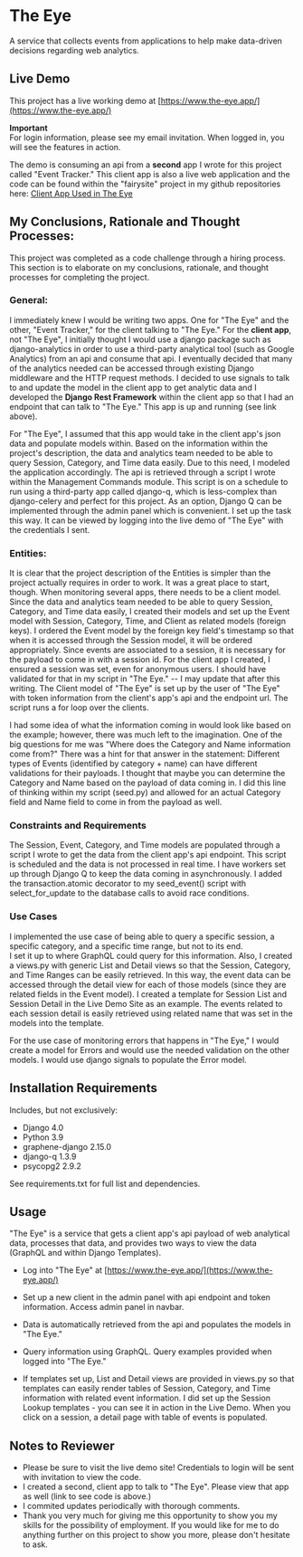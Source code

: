 # The Eye
A service that collects events from applications to help make 
data-driven decisions regarding web analytics.

## Live Demo
This project has a live working demo at
[https://www.the-eye.app/](https://www.the-eye.app/)

**Important** <br>
For login information, please see my email invitation.
When logged in, you will see the features in action.

The demo is consuming an api from a **second** app I wrote for this 
project called "Event Tracker."  This client app is also a live
web application and the code can be found within the "fairysite"
project in my github repositories here:
[Client App Used in The Eye](https://github.com/marcisprouse/fairysite)

## My Conclusions, Rationale and Thought Processes:
This project was completed as a code challenge through a hiring
process.  This section is to elaborate on my conclusions, rationale,
and thought processes for completing the project.
### General:<br>
I immediately knew I would be writing two apps.  One for "The Eye"
and the other, "Event Tracker," for the client talking to "The Eye."
For the **client app**, not "The Eye", I initially thought I would use 
a django package such as django-analytics in order to use a third-party
analytical tool (such as Google Analytics) from an api and consume
that api.  I eventually decided that many of the analytics needed
can be accessed through existing Django middleware and the HTTP
request methods.  I decided to use signals to talk to and update
the model in the client app to get analytic data and I developed
the **Django Rest Framework** within the client app so that I had
an endpoint that can talk to "The Eye."  This app is up and running
(see link above).

For "The Eye", I assumed that this app would take in the client app's
json data and populate models within.  Based on the information within
the project's description, the data and analytics team needed to be
able to query Session, Category, and Time data easily. Due to this
need, I modeled the application accordingly.  The api is retrieved
through a script I wrote within the Management Commands module. This
script is on a schedule to run using a third-party app called django-q,
which is less-complex than django-celery and perfect for this project.
As an option, Django Q can be implemented through the admin panel
which is convenient.  I set up the task this way.  It can be viewed
by logging into the live demo of "The Eye" with the credentials I 
sent. 


### Entities: <br>
It is clear that the project description of the Entities is simpler
than the project actually requires in order to work. It was a great
place to start, though. When monitoring several apps, there needs to 
be a client model. Since the data and analytics team needed to be able
to query Session, Category, and Time data easily, I created their
models and set up the Event model with Session, Category, Time, and
Client as related models (foreign keys).  I ordered the Event model
by the foreign key field's timestamp so that when it is accessed
through the Session model, it will be ordered appropriately. Since
events are associated to a session, it is necessary for the payload
to come in with a session id.  For the client app I created, I
ensured a session was set, even for anonymous users. I should have
validated for that in my script in "The Eye." -- I may update that
after this writing.  The Client model of "The Eye" is set up by the
user of "The Eye" with token information from the client's app's api
and the endpoint url.  The script runs a for loop over the clients.

I had some idea of what the information coming
in would look like based on the example; however, there was much left
to the imagination.  One of the big questions for me was "Where does
the Category and Name information come from?"  There was a hint for
that answer in the statement: Different types of Events (identified
by category + name) can have different validations for their payloads.
I thought that maybe you can determine the Category and Name based on
the payload of data coming in.  I did this line of thinking within my
script (seed.py) and allowed for an actual Category field and Name
field to come in from the payload as well.

### Constraints and Requirements<br>
The Session, Event, Category, and Time models are populated through
a script I wrote to get the data from the client app's api endpoint.
This script is scheduled and the data is not processed in real time.
I have workers set up through Django Q to keep the data coming in 
asynchronously.  I added the transaction.atomic decorator to my 
seed_event() script with select_for_update to the database calls to
avoid race conditions.

### Use Cases
I implemented the use case of being able to query a specific session,
a specific category, and a specific time range, but not to its end.  
I set it up to where GraphQL could query for this
information. Also, I created a views.py with generic List and Detail
views so that the Session, Category, and Time Ranges can be easily 
retrieved.  In this way, the event data can be accessed through the 
detail view for each of those models (since they are related fields 
in the Event model). I created a template for Session List and Session
Detail in the Live Demo Site as an example.  The events related to each
session detail is easily retrieved using related name that was set in
the models into the template.

For the use case of monitoring errors that happens in "The Eye,"
I would create a model for Errors and would use the needed validation
on the other models. I would use django signals to populate the Error
model.


## Installation Requirements
Includes, but not exclusively:
* Django 4.0
* Python 3.9
* graphene-django 2.15.0
* django-q 1.3.9
* psycopg2 2.9.2

See requirements.txt for full list and dependencies.

## Usage
"The Eye" is a service that gets a client app's api payload of 
web analytical data, processes that data, and provides two ways
to view the data (GraphQL and within Django Templates).

* Log into "The Eye" at [https://www.the-eye.app/](https://www.the-eye.app/)

* Set up a new client in the admin panel with api endpoint and
token information. Access admin panel in navbar.
  
* Data is automatically retrieved from the api and populates the
models in "The Eye."

* Query information using GraphQL.  Query examples provided when
logged into "The Eye."

* If templates set up, List and Detail views are provided in views.py
so that templates can easily render tables of Session, Category, and 
Time information with related event information.  I did set up the
 Session Lookup templates - you can see it in action in the Live Demo.
 When you click on a session, a detail page with table of events is
 populated.    
  
## Notes to Reviewer
* Please be sure to visit the live demo site! Credentials to login
will be sent with invitation to view the code.
* I created a second, client app to talk to "The Eye". Please view 
  that app as well (link to see code is above.)
* I commited updates periodically with thorough comments.  
* Thank you very much for giving me this opportunity to show you
my skills for the possibility of employment.  If you would like for
  me to do anything further on this project to show you more, please
  don't hesitate to ask.
